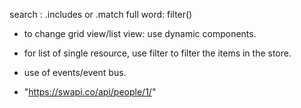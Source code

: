 search : .includes or .match
full word: filter()

- to change grid view/list view: use dynamic components.
- for list of single resource, use filter to filter the items in the store.

- use of events/event bus.

- "https://swapi.co/api/people/1/"


